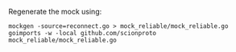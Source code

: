 Regenerate the mock using:
```
mockgen -source=reconnect.go > mock_reliable/mock_reliable.go
goimports -w -local github.com/scionproto mock_reliable/mock_reliable.go
```
